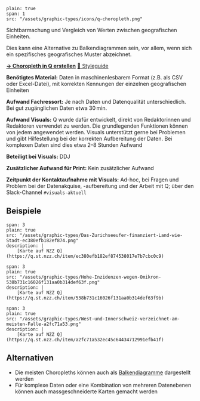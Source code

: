 
```image
plain: true
span: 1
src: "/assets/graphic-types/icons/q-choropleth.png"
```

Sichtbarmachung und Vergleich von Werten zwischen geografischen Einheiten. 

Dies kann eine Alternative zu Balkendiagrammen sein, vor allem, wenn sich ein spezifisches geografisches Muster abzeichnet.

[**→ Choropleth in Q erstellen**](https://q.st.nzz.ch/editor/choropleth)
[📖 Styleguide](/choropleth-maps)

**Benötigtes Material:** Daten in maschinenlesbarem Format (z.B. als CSV oder Excel-Datei), mit korrekten Kennungen der einzelnen geografischen Einheiten

**Aufwand Fachressort:** Je nach Daten und Datenqualität unterschiedlich. Bei gut zugänglichen Daten etwa 30 min.

**Aufwand Visuals:** Q wurde dafür entwickelt, direkt von Redaktorinnen und Redaktoren verwendet zu werden. Die grundlegenden Funktionen können von jedem angewendet werden. Visuals unterstützt gerne bei Problemen und gibt Hilfestellung bei der korrekten Aufbereitung der Daten. Bei komplexen Daten sind dies etwa 2–8 Stunden Aufwand

**Beteiligt bei Visuals:** DDJ

**Zusätzlicher Aufwand für Print:** Kein zusätzlicher Aufwand

**Zeitpunkt der Kontaktaufnahme mit Visuals:** Ad-hoc, bei Fragen und Problem bei der Datenakquise, -aufbereitung und der Arbeit mit Q; über den Slack-Channel `#visuals-aktuell`

## Beispiele
```image
span: 3
plain: true
src: "/assets/graphic-types/Das-Zurichseeufer-finanziert-Land-wie-Stadt-ec380efb182ef874.png"
description: |
	[Karte auf NZZ Q](https://q.st.nzz.ch/item/ec380efb182ef874538017e7b7cbc0c9)
```

```image
span: 3
plain: true
src: "/assets/graphic-types/Hohe-Inzidenzen-wegen-Omikron-538b731c16026f131aa0b314def63f.png"
description: |
	[Karte auf NZZ Q](https://q.st.nzz.ch/item/538b731c16026f131aa0b314def63f9b)
```

```image
span: 3
plain: true
src: "/assets/graphic-types/West-und-Innerschweiz-verzeichnet-am-meisten-Falle-a2fc71a53.png"
description: |
	[Karte auf NZZ Q](https://q.st.nzz.ch/item/a2fc71a532ec45c64434712991efb41f)
```

## Alternativen
- Die meisten Choropleths können auch als [Balkendiagramme](/q-chart) dargestellt werden
- Für komplexe Daten oder eine Kombination von mehreren Datenebenen können auch massgeschneiderte Karten gemacht werden
